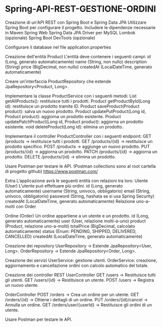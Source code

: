 # Spring-API-REST-GESTIONE-ORDINI

 
Creazione di un'API REST con Spring Boot e Spring Data JPA
Utilizzare Spring Boot per configurare il progetto.
Includere le dipendenze necessarie in Maven
    Spring Web
    Spring Data JPA
    Driver per MySQL
    Lombok (opzionale)
    Spring Boot DevTools (opzionale)

Configurare il database nel file application.properties

Creazione dell'entità Product
L'entità deve contenere i seguenti campi:
    id (Long, generato automaticamente)
    name (String, non nullo)
    description (String)
    price (BigDecimal, non nullo)
    createdAt (LocalDateTime, generato automaticamente)

Creare un’interfaccia ProductRepository che estende JpaRepository<Product, Long>.

Implementare la classe ProductService con i seguenti metodi:
    List<Product> getAllProducts(): restituisce tutti i prodotti.
    Product getProductById(Long id): restituisce un prodotto tramite ID.
    Product saveProduct(Product product): salva un nuovo prodotto.
    Product updatePutProduct(Long id, Product product): aggiorna un prodotto esistente.
    Product updatePatchProduct(Long id, Product product): aggiorna un prodotto esistente.
    void deleteProduct(Long id): elimina un prodotto.

Implementare il controller ProductController con i seguenti endpoint:
    GET /products → restituisce tutti i prodotti.
    GET /products/{id} → restituisce un prodotto specifico.
    POST /products → aggiunge un nuovo prodotto.
    PUT /products/{id} → aggiorna un prodotto.
    PATCH /products/{id} → aggiorna un prodotto.
    DELETE /products/{id} → elimina un prodotto.

Usare Postman per testare le API.
(Postman collections sono al root cartella di progetto github)
https://www.postman.com/

Extra
L’applicazione avrà le seguenti entità con relazioni tra loro:
Utente (User)
L’utente può effettuare più ordini.
    id (Long, generato automaticamente)
    username (String, univoco, obbligatorio)
    email (String, univoco, obbligatorio)
    password (String, hashata se si usa Spring Security)
    createdAt (LocalDateTime, generato automaticamente)
    Relazione uno-a-molti con Order

Ordine (Order)
Un ordine appartiene a un utente e un prodotto.
    id (Long, generato automaticamente)
    user (User, relazione molti-a-uno)
    product (Product, relazione uno-a-molti)
    totalPrice (BigDecimal, calcolato automaticamente)
    status (Enum: PENDING, SHIPPED, DELIVERED, CANCELLED)
    createdAt (LocalDateTime, generato automaticamente)

Creazione dei repository
UserRepository → Estende JpaRepository<User, Long>.
OrderRepository → Estende JpaRepository<Order, Long>.

Creazione dei servizi
UserService: gestione utenti.
OrderService: creazione, aggiornamento e cancellazione ordini con calcolo automatico del totale.

Creazione dei controller REST
UserController
    GET /users → Restituisce tutti gli utenti.
    GET /users/{id} → Restituisce un utente.
    POST /users → Registra un nuovo utente.

OrderController
    POST /orders → Crea un ordine per un utente.
    GET /orders/{id} → Ottiene i dettagli di un ordine.
    PUT /orders/{id}/cancel → Annulla un ordine.
    GET /orders/user/{userId} → Restituisce gli ordini di un utente.

Usare Postman per testare le API.
